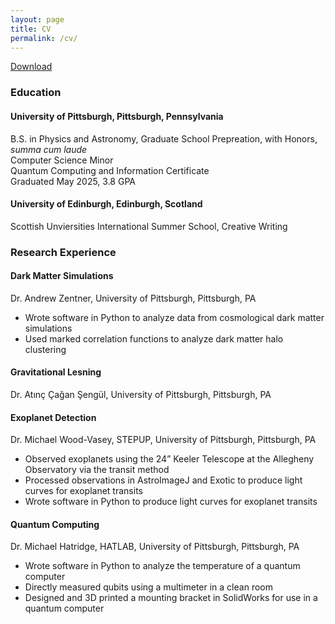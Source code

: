 ```yaml
---
layout: page
title: CV
permalink: /cv/
---
```


[Download](https://pitt-my.sharepoint.com/:w:/g/personal/npj16_pitt_edu/ES7MgxDwLvhPsO1cabKxPk8Bxi4HOhscGWiiuh9hxy_64w?e=n9GzOE)

### **Education**
#### **University of Pittsburgh, Pittsburgh, Pennsylvania**
B.S. in Physics and Astronomy, Graduate School Prepreation, with Honors, *summa cum laude*  
Computer Science Minor  
Quantum Computing and Information Certificate  
Graduated May 2025, 3.8 GPA

#### **University of Edinburgh, Edinburgh, Scotland**
Scottish Unviersities International Summer School, Creative Writing

### **Research Experience**
#### **Dark Matter Simulations**
Dr. Andrew Zentner, University of Pittsburgh, Pittsburgh, PA
- Wrote software in Python to analyze data from cosmological dark matter simulations
- Used marked correlation functions to analyze dark matter halo clustering

#### **Gravitational Lesning**
Dr. Atınç Çağan Şengül, University of Pittsburgh, Pittsburgh, PA

#### **Exoplanet Detection**
Dr. Michael Wood-Vasey, STEPUP, University of Pittsburgh, Pittsburgh, PA
- Observed exoplanets using the 24” Keeler Telescope at the Allegheny Observatory via the transit method
- Processed observations in AstroImageJ and Exotic to produce light curves for exoplanet transits
- Wrote software in Python to produce light curves for exoplanet transits

#### **Quantum Computing**
Dr. Michael Hatridge, HATLAB, University of Pittsburgh, Pittsburgh, PA
- Wrote software in Python to analyze the temperature of a quantum computer
- Directly measured qubits using a multimeter in a clean room
- Designed and 3D printed a mounting bracket in SolidWorks for use in a quantum computer